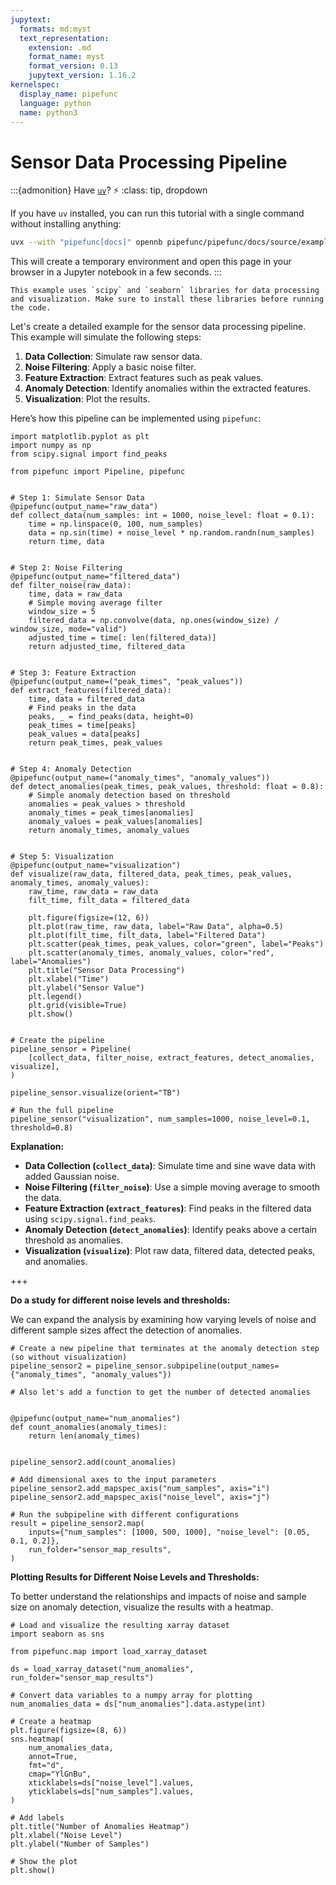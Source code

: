 ```yaml
---
jupytext:
  formats: md:myst
  text_representation:
    extension: .md
    format_name: myst
    format_version: 0.13
    jupytext_version: 1.16.2
kernelspec:
  display_name: pipefunc
  language: python
  name: python3
---
```


# Sensor Data Processing Pipeline

:::{admonition} Have [`uv`](https://docs.astral.sh/uv/)? ⚡
:class: tip, dropdown

If you have `uv` installed, you can run this tutorial with a single command without installing anything:

```bash
uvx --with "pipefunc[docs]" opennb pipefunc/pipefunc/docs/source/examples/sensor-data-processing.md
```

This will create a temporary environment and open this page in your browser in a Jupyter notebook in a few seconds.
:::

```{note}
This example uses `scipy` and `seaborn` libraries for data processing and visualization. Make sure to install these libraries before running the code.
```

Let's create a detailed example for the sensor data processing pipeline. This example will simulate the following steps:

1. **Data Collection**: Simulate raw sensor data.
2. **Noise Filtering**: Apply a basic noise filter.
3. **Feature Extraction**: Extract features such as peak values.
4. **Anomaly Detection**: Identify anomalies within the extracted features.
5. **Visualization**: Plot the results.

Here’s how this pipeline can be implemented using `pipefunc`:

```{code-cell} ipython3
import matplotlib.pyplot as plt
import numpy as np
from scipy.signal import find_peaks

from pipefunc import Pipeline, pipefunc


# Step 1: Simulate Sensor Data
@pipefunc(output_name="raw_data")
def collect_data(num_samples: int = 1000, noise_level: float = 0.1):
    time = np.linspace(0, 100, num_samples)
    data = np.sin(time) + noise_level * np.random.randn(num_samples)
    return time, data


# Step 2: Noise Filtering
@pipefunc(output_name="filtered_data")
def filter_noise(raw_data):
    time, data = raw_data
    # Simple moving average filter
    window_size = 5
    filtered_data = np.convolve(data, np.ones(window_size) / window_size, mode="valid")
    adjusted_time = time[: len(filtered_data)]
    return adjusted_time, filtered_data


# Step 3: Feature Extraction
@pipefunc(output_name=("peak_times", "peak_values"))
def extract_features(filtered_data):
    time, data = filtered_data
    # Find peaks in the data
    peaks, _ = find_peaks(data, height=0)
    peak_times = time[peaks]
    peak_values = data[peaks]
    return peak_times, peak_values


# Step 4: Anomaly Detection
@pipefunc(output_name=("anomaly_times", "anomaly_values"))
def detect_anomalies(peak_times, peak_values, threshold: float = 0.8):
    # Simple anomaly detection based on threshold
    anomalies = peak_values > threshold
    anomaly_times = peak_times[anomalies]
    anomaly_values = peak_values[anomalies]
    return anomaly_times, anomaly_values


# Step 5: Visualization
@pipefunc(output_name="visualization")
def visualize(raw_data, filtered_data, peak_times, peak_values, anomaly_times, anomaly_values):
    raw_time, raw_data = raw_data
    filt_time, filt_data = filtered_data

    plt.figure(figsize=(12, 6))
    plt.plot(raw_time, raw_data, label="Raw Data", alpha=0.5)
    plt.plot(filt_time, filt_data, label="Filtered Data")
    plt.scatter(peak_times, peak_values, color="green", label="Peaks")
    plt.scatter(anomaly_times, anomaly_values, color="red", label="Anomalies")
    plt.title("Sensor Data Processing")
    plt.xlabel("Time")
    plt.ylabel("Sensor Value")
    plt.legend()
    plt.grid(visible=True)
    plt.show()


# Create the pipeline
pipeline_sensor = Pipeline(
    [collect_data, filter_noise, extract_features, detect_anomalies, visualize],
)

pipeline_sensor.visualize(orient="TB")
```

```{code-cell} ipython3
# Run the full pipeline
pipeline_sensor("visualization", num_samples=1000, noise_level=0.1, threshold=0.8)
```

**Explanation:**

- **Data Collection (`collect_data`)**: Simulate time and sine wave data with added Gaussian noise.
- **Noise Filtering (`filter_noise`)**: Use a simple moving average to smooth the data.
- **Feature Extraction (`extract_features`)**: Find peaks in the filtered data using `scipy.signal.find_peaks`.
- **Anomaly Detection (`detect_anomalies`)**: Identify peaks above a certain threshold as anomalies.
- **Visualization (`visualize`)**: Plot raw data, filtered data, detected peaks, and anomalies.

+++

**Do a study for different noise levels and thresholds:**

We can expand the analysis by examining how varying levels of noise and different sample sizes affect the detection of anomalies.

```{code-cell} ipython3
# Create a new pipeline that terminates at the anomaly detection step (so without visualization)
pipeline_sensor2 = pipeline_sensor.subpipeline(output_names={"anomaly_times", "anomaly_values"})

# Also let's add a function to get the number of detected anomalies


@pipefunc(output_name="num_anomalies")
def count_anomalies(anomaly_times):
    return len(anomaly_times)


pipeline_sensor2.add(count_anomalies)

# Add dimensional axes to the input parameters
pipeline_sensor2.add_mapspec_axis("num_samples", axis="i")
pipeline_sensor2.add_mapspec_axis("noise_level", axis="j")

# Run the subpipeline with different configurations
result = pipeline_sensor2.map(
    inputs={"num_samples": [1000, 500, 1000], "noise_level": [0.05, 0.1, 0.2]},
    run_folder="sensor_map_results",
)
```

**Plotting Results for Different Noise Levels and Thresholds:**

To better understand the relationships and impacts of noise and sample size on anomaly detection, visualize the results with a heatmap.

```{code-cell} ipython3
# Load and visualize the resulting xarray dataset
import seaborn as sns

from pipefunc.map import load_xarray_dataset

ds = load_xarray_dataset("num_anomalies", run_folder="sensor_map_results")

# Convert data variables to a numpy array for plotting
num_anomalies_data = ds["num_anomalies"].data.astype(int)

# Create a heatmap
plt.figure(figsize=(8, 6))
sns.heatmap(
    num_anomalies_data,
    annot=True,
    fmt="d",
    cmap="YlGnBu",
    xticklabels=ds["noise_level"].values,
    yticklabels=ds["num_samples"].values,
)

# Add labels
plt.title("Number of Anomalies Heatmap")
plt.xlabel("Noise Level")
plt.ylabel("Number of Samples")

# Show the plot
plt.show()
```
